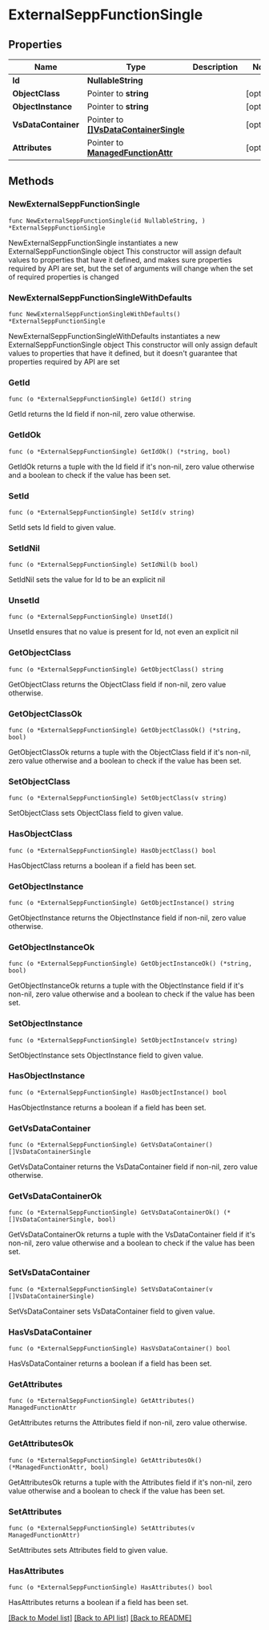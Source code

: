 # ExternalSeppFunctionSingle

## Properties

Name | Type | Description | Notes
------------ | ------------- | ------------- | -------------
**Id** | **NullableString** |  | 
**ObjectClass** | Pointer to **string** |  | [optional] 
**ObjectInstance** | Pointer to **string** |  | [optional] 
**VsDataContainer** | Pointer to [**[]VsDataContainerSingle**](VsDataContainerSingle.md) |  | [optional] 
**Attributes** | Pointer to [**ManagedFunctionAttr**](ManagedFunction-Attr.md) |  | [optional] 

## Methods

### NewExternalSeppFunctionSingle

`func NewExternalSeppFunctionSingle(id NullableString, ) *ExternalSeppFunctionSingle`

NewExternalSeppFunctionSingle instantiates a new ExternalSeppFunctionSingle object
This constructor will assign default values to properties that have it defined,
and makes sure properties required by API are set, but the set of arguments
will change when the set of required properties is changed

### NewExternalSeppFunctionSingleWithDefaults

`func NewExternalSeppFunctionSingleWithDefaults() *ExternalSeppFunctionSingle`

NewExternalSeppFunctionSingleWithDefaults instantiates a new ExternalSeppFunctionSingle object
This constructor will only assign default values to properties that have it defined,
but it doesn't guarantee that properties required by API are set

### GetId

`func (o *ExternalSeppFunctionSingle) GetId() string`

GetId returns the Id field if non-nil, zero value otherwise.

### GetIdOk

`func (o *ExternalSeppFunctionSingle) GetIdOk() (*string, bool)`

GetIdOk returns a tuple with the Id field if it's non-nil, zero value otherwise
and a boolean to check if the value has been set.

### SetId

`func (o *ExternalSeppFunctionSingle) SetId(v string)`

SetId sets Id field to given value.


### SetIdNil

`func (o *ExternalSeppFunctionSingle) SetIdNil(b bool)`

 SetIdNil sets the value for Id to be an explicit nil

### UnsetId
`func (o *ExternalSeppFunctionSingle) UnsetId()`

UnsetId ensures that no value is present for Id, not even an explicit nil
### GetObjectClass

`func (o *ExternalSeppFunctionSingle) GetObjectClass() string`

GetObjectClass returns the ObjectClass field if non-nil, zero value otherwise.

### GetObjectClassOk

`func (o *ExternalSeppFunctionSingle) GetObjectClassOk() (*string, bool)`

GetObjectClassOk returns a tuple with the ObjectClass field if it's non-nil, zero value otherwise
and a boolean to check if the value has been set.

### SetObjectClass

`func (o *ExternalSeppFunctionSingle) SetObjectClass(v string)`

SetObjectClass sets ObjectClass field to given value.

### HasObjectClass

`func (o *ExternalSeppFunctionSingle) HasObjectClass() bool`

HasObjectClass returns a boolean if a field has been set.

### GetObjectInstance

`func (o *ExternalSeppFunctionSingle) GetObjectInstance() string`

GetObjectInstance returns the ObjectInstance field if non-nil, zero value otherwise.

### GetObjectInstanceOk

`func (o *ExternalSeppFunctionSingle) GetObjectInstanceOk() (*string, bool)`

GetObjectInstanceOk returns a tuple with the ObjectInstance field if it's non-nil, zero value otherwise
and a boolean to check if the value has been set.

### SetObjectInstance

`func (o *ExternalSeppFunctionSingle) SetObjectInstance(v string)`

SetObjectInstance sets ObjectInstance field to given value.

### HasObjectInstance

`func (o *ExternalSeppFunctionSingle) HasObjectInstance() bool`

HasObjectInstance returns a boolean if a field has been set.

### GetVsDataContainer

`func (o *ExternalSeppFunctionSingle) GetVsDataContainer() []VsDataContainerSingle`

GetVsDataContainer returns the VsDataContainer field if non-nil, zero value otherwise.

### GetVsDataContainerOk

`func (o *ExternalSeppFunctionSingle) GetVsDataContainerOk() (*[]VsDataContainerSingle, bool)`

GetVsDataContainerOk returns a tuple with the VsDataContainer field if it's non-nil, zero value otherwise
and a boolean to check if the value has been set.

### SetVsDataContainer

`func (o *ExternalSeppFunctionSingle) SetVsDataContainer(v []VsDataContainerSingle)`

SetVsDataContainer sets VsDataContainer field to given value.

### HasVsDataContainer

`func (o *ExternalSeppFunctionSingle) HasVsDataContainer() bool`

HasVsDataContainer returns a boolean if a field has been set.

### GetAttributes

`func (o *ExternalSeppFunctionSingle) GetAttributes() ManagedFunctionAttr`

GetAttributes returns the Attributes field if non-nil, zero value otherwise.

### GetAttributesOk

`func (o *ExternalSeppFunctionSingle) GetAttributesOk() (*ManagedFunctionAttr, bool)`

GetAttributesOk returns a tuple with the Attributes field if it's non-nil, zero value otherwise
and a boolean to check if the value has been set.

### SetAttributes

`func (o *ExternalSeppFunctionSingle) SetAttributes(v ManagedFunctionAttr)`

SetAttributes sets Attributes field to given value.

### HasAttributes

`func (o *ExternalSeppFunctionSingle) HasAttributes() bool`

HasAttributes returns a boolean if a field has been set.


[[Back to Model list]](../README.md#documentation-for-models) [[Back to API list]](../README.md#documentation-for-api-endpoints) [[Back to README]](../README.md)


